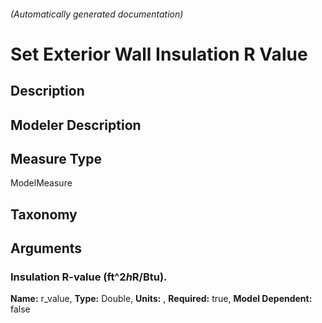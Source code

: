 

###### (Automatically generated documentation)

# Set Exterior Wall Insulation R Value

## Description


## Modeler Description


## Measure Type
ModelMeasure

## Taxonomy


## Arguments


### Insulation R-value (ft^2*h*R/Btu).

**Name:** r_value,
**Type:** Double,
**Units:** ,
**Required:** true,
**Model Dependent:** false




